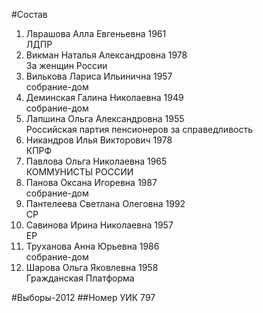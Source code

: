 #Состав
1. Лврашова Алла Евгеньевна 1961   
    ЛДПР
2. Викман Наталья Александровна 1978   
    За женщин России
3. Вилькова Лариса Ильинична 1957   
    собрание-дом
4. Деминская Галина Николаевна 1949   
    собрание-дом
5. Лапшина Ольга Александровна 1955   
    Российская партия пенсионеров за справедливость
6. Никандров Илья Викторович 1978   
    КПРФ
7. Павлова Ольга Николаевна 1965   
    КОММУНИСТЫ РОССИИ
8. Панова Оксана Игоревна 1987   
    собрание-дом
9. Пантелеева Светлана Олеговна 1992   
    СР
10. Савинова Ирина Николаевна 1957   
    ЕР
11. Труханова Анна Юрьевна 1986   
    собрание-дом
12. Шарова Ольга Яковлевна 1958   
    Гражданская Платформа

#Выборы-2012
##Номер УИК
797